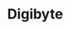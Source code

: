 ---
title: Digibyte
crosslinks:
- Bitcoin
- litecoin
- CryptoCurrency
- FreeKarma4You
- Buttcoin
- AMAAggregator
- 200pr93
- myriadcoin
- reddCoin
- ethtrader
- ICONOMI
---